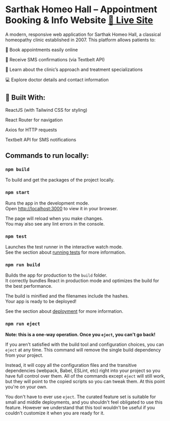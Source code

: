 # Sarthak Homeo Hall – Appointment Booking & Info Website [🔗 Live Site](https://sarthakhomeohall.netlify.app/)
A modern, responsive web application for Sarthak Homeo Hall, a classical homeopathy clinic established in 2007. This platform allows patients to:

📅 Book appointments easily online

📱 Receive SMS confirmations (via Textbelt API)

📄 Learn about the clinic’s approach and treatment specializations

💻 Explore doctor details and contact information

## 🔧 Built With:
ReactJS (with Tailwind CSS for styling)

React Router for navigation

Axios for HTTP requests

Textbelt API for SMS notifications


## Commands to run locally:

### `npm build`
To build and get the packages of the project locally.

### `npm start`

Runs the app in the development mode.\
Open [http://localhost:3000](http://localhost:3000) to view it in your browser.

The page will reload when you make changes.\
You may also see any lint errors in the console.

### `npm test`

Launches the test runner in the interactive watch mode.\
See the section about [running tests](https://facebook.github.io/create-react-app/docs/running-tests) for more information.

### `npm run build`

Builds the app for production to the `build` folder.\
It correctly bundles React in production mode and optimizes the build for the best performance.

The build is minified and the filenames include the hashes.\
Your app is ready to be deployed!

See the section about [deployment](https://facebook.github.io/create-react-app/docs/deployment) for more information.

### `npm run eject`

**Note: this is a one-way operation. Once you `eject`, you can't go back!**

If you aren't satisfied with the build tool and configuration choices, you can `eject` at any time. This command will remove the single build dependency from your project.

Instead, it will copy all the configuration files and the transitive dependencies (webpack, Babel, ESLint, etc) right into your project so you have full control over them. All of the commands except `eject` will still work, but they will point to the copied scripts so you can tweak them. At this point you're on your own.

You don't have to ever use `eject`. The curated feature set is suitable for small and middle deployments, and you shouldn't feel obligated to use this feature. However we understand that this tool wouldn't be useful if you couldn't customize it when you are ready for it.
